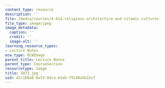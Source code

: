 ```yaml
---
content_type: resource
description: ''
file: /media/courses/4-614-religious-architecture-and-islamic-cultures-fall-2002/42c1b8a08a738dca62ebf9140a5b22cf_5073.jpg
file_type: image/jpeg
image_metadata:
  caption: ''
  credit: ''
  image-alt: ''
learning_resource_types:
- Lecture Notes
ocw_type: OCWImage
parent_title: Lecture Notes
parent_type: CourseSection
resourcetype: Image
title: 5073.jpg
uid: 42c1b8a0-8a73-8dca-62eb-f9140a5b22cf
---
```

